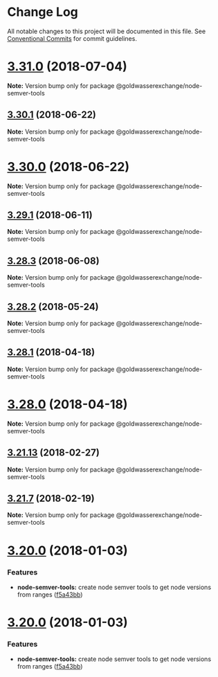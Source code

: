 # Change Log

All notable changes to this project will be documented in this file.
See [Conventional Commits](https://conventionalcommits.org) for commit guidelines.

<a name="3.31.0"></a>
# [3.31.0](https://github.com/goldwasserexchange/javascript/compare/v3.30.3...v3.31.0) (2018-07-04)




**Note:** Version bump only for package @goldwasserexchange/node-semver-tools

<a name="3.30.1"></a>
## [3.30.1](https://github.com/goldwasserexchange/javascript/compare/v3.30.0...v3.30.1) (2018-06-22)




**Note:** Version bump only for package @goldwasserexchange/node-semver-tools

<a name="3.30.0"></a>
# [3.30.0](https://github.com/goldwasserexchange/javascript/compare/v3.29.1...v3.30.0) (2018-06-22)




**Note:** Version bump only for package @goldwasserexchange/node-semver-tools

<a name="3.29.1"></a>
## [3.29.1](https://github.com/goldwasserexchange/javascript/compare/v3.29.0...v3.29.1) (2018-06-11)




**Note:** Version bump only for package @goldwasserexchange/node-semver-tools

<a name="3.28.3"></a>
## [3.28.3](https://github.com/goldwasserexchange/javascript/compare/v3.28.2...v3.28.3) (2018-06-08)




**Note:** Version bump only for package @goldwasserexchange/node-semver-tools

<a name="3.28.2"></a>
## [3.28.2](https://github.com/goldwasserexchange/javascript/compare/v3.28.1...v3.28.2) (2018-05-24)




**Note:** Version bump only for package @goldwasserexchange/node-semver-tools

<a name="3.28.1"></a>
## [3.28.1](https://github.com/goldwasserexchange/javascript/compare/v3.28.0...v3.28.1) (2018-04-18)




**Note:** Version bump only for package @goldwasserexchange/node-semver-tools

<a name="3.28.0"></a>
# [3.28.0](https://github.com/goldwasserexchange/javascript/compare/v3.27.0...v3.28.0) (2018-04-18)




**Note:** Version bump only for package @goldwasserexchange/node-semver-tools

<a name="3.21.13"></a>
## [3.21.13](https://github.com/goldwasserexchange/javascript/compare/v3.21.12...v3.21.13) (2018-02-27)




**Note:** Version bump only for package @goldwasserexchange/node-semver-tools

<a name="3.21.7"></a>
## [3.21.7](https://github.com/goldwasserexchange/javascript/compare/v3.21.6...v3.21.7) (2018-02-19)




**Note:** Version bump only for package @goldwasserexchange/node-semver-tools

<a name="3.20.0"></a>
# [3.20.0](https://github.com/goldwasserexchange/javascript/compare/v3.19.0...v3.20.0) (2018-01-03)


### Features

* **node-semver-tools:** create node semver tools to get node versions from ranges ([f5a43bb](https://github.com/goldwasserexchange/javascript/commit/f5a43bb))




<a name="3.20.0"></a>
# [3.20.0](https://github.com/goldwasserexchange/javascript/compare/v3.19.0...v3.20.0) (2018-01-03)


### Features

* **node-semver-tools:** create node semver tools to get node versions from ranges ([f5a43bb](https://github.com/goldwasserexchange/javascript/commit/f5a43bb))
